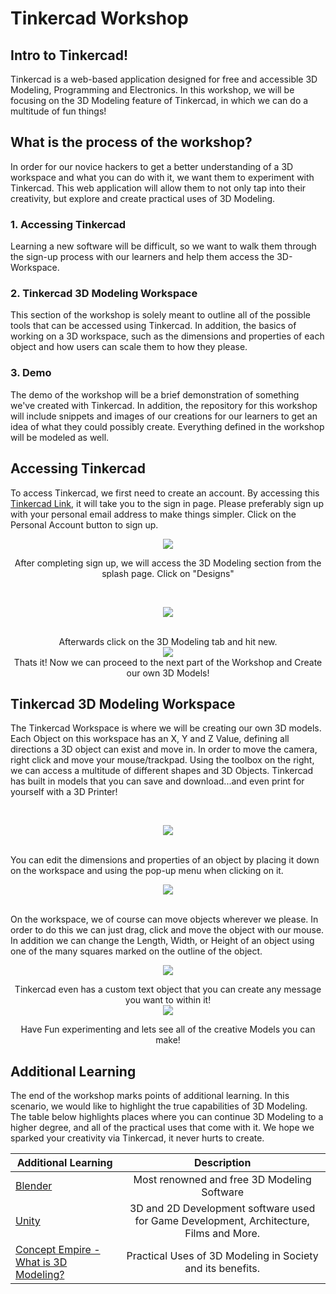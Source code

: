 # Tinkercad Workshop 

## Intro to Tinkercad! 

Tinkercad is a web-based application designed for free and accessible 3D Modeling, Programming and Electronics. In this workshop, we will be focusing on the 3D Modeling feature of Tinkercad, in which we can do a multitude of fun things! 

## What is the process of the workshop?

In order for our novice hackers to get a better understanding of a 3D workspace and what you can do with it, we want them to experiment with Tinkercad. This web application will allow them to not only tap into their creativity, but explore and create practical uses of 3D Modeling. 

### 1. Accessing Tinkercad

Learning a new software will be difficult, so we want to walk them through  the sign-up process with our learners and help them access the 3D-Workspace. 


### 2. Tinkercad 3D Modeling Workspace

This section of the workshop is solely meant to outline all of the possible tools that can be accessed using Tinkercad. In addition, the basics of working on a 3D workspace, such as the dimensions and properties of each object and how users can scale them to how they please. 

### 3. Demo 

The demo of the workshop will be a brief demonstration of something we've created with Tinkercad. In addition, the repository for this workshop will include snippets and images of our creations for our learners to get an idea of what they could possibly create. Everything defined in the workshop will be modeled as well. 


## Accessing Tinkercad 

To access Tinkercad, we first need to create an account. By accessing this [Tinkercad Link](https://www.tinkercad.com/login), it will take you to the sign in page. Please preferably sign up with your personal email address to make things simpler. Click on the Personal Account button to sign up. 

<p align="center">
  <img src="https://i.ibb.co/VHyQhsZ/download.png1" />
  
</p>

<p align='center'>
  After completing sign up, we will access the 3D Modeling section from the splash page. Click on "Designs" 
  
 </p>

<br> 
<p align="center">
  
  <img src="https://i.ibb.co/zbrGwPS/image.png1" />
</p>


<p align="center">
  <br> 
   Afterwards click on the 3D Modeling tab and hit new. 
  <br> 
  <img src="https://i.ibb.co/7KCCMrK/image.png" />
  <br> 
  Thats it! Now we can proceed to the next part of the Workshop and Create our own 3D Models! 
</p>

## Tinkercad 3D Modeling Workspace

The Tinkercad Workspace is where we will be creating our own 3D models. Each Object on this workspace has an X, Y and Z Value, defining all directions a 3D object can exist and move in. In order to move the camera, right click and move your mouse/trackpad. Using the toolbox on the right, we can access a multitude of different shapes and 3D Objects. Tinkercad has built in models that you can save and download...and even print for yourself with a 3D Printer! 

<br> 
<p align="center">
  <img src="https://i.ibb.co/D93Sgmp/image.png" />
</p>
<br> 
You can edit the dimensions and properties of an object by placing it down on the workspace and using the pop-up menu when clicking on it. 
<br> 
<p align="center">
  <img src="https://i.ibb.co/CPgSd7c/image.png" />
</p>
<br> 
On the workspace, we of course can move objects wherever we please. In order to do this we can just drag, click and move the object with our mouse. In addition we can change the Length, Width, or Height of an object using one of the many squares marked on the outline of the object. 
<br> 
<p align="center">
  <img src="https://i.ibb.co/MfyhXtV/image.png" />
</p>

<p align="center">
  Tinkercad even has a custom text object that you can create any message you want to within it! 
  <br> 
  <img src="https://i.ibb.co/mzz634z/image.png" />
</p>

<p align="center"> Have Fun experimenting and lets see all of the creative Models you can make! </p>


## Additional Learning

The end of the workshop marks points of additional learning. In this scenario, we would like to highlight the true capabilities of 3D Modeling. The table below highlights places where you can continue 3D Modeling to a higher degree, and all of the practical uses that come with it. We hope we sparked your creativity via Tinkercad, it never hurts to create. 

| Additional Learning  | Description |
| ------------- |:-------------:|
| [Blender](https://www.blender.org/)     | Most renowned and free 3D Modeling Software |
| [Unity](https://unity.com/)    | 3D and 2D Development software used for Game Development, Architecture, Films and More. |
| [Concept Empire - What is 3D Modeling? ](https://conceptartempire.com/what-is-3d-modeling/)| Practical Uses of 3D Modeling in Society and its benefits. 
